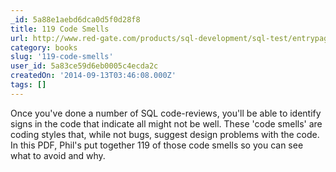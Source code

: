 ```yaml
---
_id: 5a88e1aebd6dca0d5f0d28f8
title: 119 Code Smells
url: http://www.red-gate.com/products/sql-development/sql-test/entrypage/code-smells?utm_source=simpletalk
category: books
slug: '119-code-smells'
user_id: 5a83ce59d6eb0005c4ecda2c
createdOn: '2014-09-13T03:46:08.000Z'
tags: []
---
```


Once you've done a number of SQL code-reviews, you'll be able to identify signs in the code that indicate all might not be well. These 'code smells' are coding styles that, while not bugs, suggest design problems with the code. In this PDF, Phil's put together 119 of those code smells so you can see what to avoid and why.
